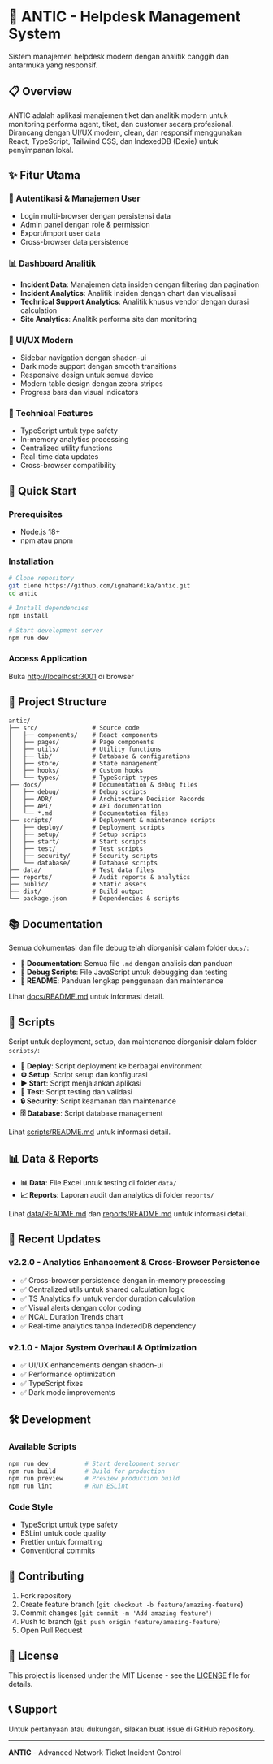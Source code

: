# 🚀 ANTIC - Helpdesk Management System

Sistem manajemen helpdesk modern dengan analitik canggih dan antarmuka yang responsif.

## 📋 Overview

ANTIC adalah aplikasi manajemen tiket dan analitik modern untuk monitoring performa agent, tiket, dan customer secara profesional. Dirancang dengan UI/UX modern, clean, dan responsif menggunakan React, TypeScript, Tailwind CSS, dan IndexedDB (Dexie) untuk penyimpanan lokal.

## ✨ Fitur Utama

### 🔐 Autentikasi & Manajemen User
- Login multi-browser dengan persistensi data
- Admin panel dengan role & permission
- Export/import user data
- Cross-browser data persistence

### 📊 Dashboard Analitik
- **Incident Data**: Manajemen data insiden dengan filtering dan pagination
- **Incident Analytics**: Analitik insiden dengan chart dan visualisasi
- **Technical Support Analytics**: Analitik khusus vendor dengan durasi calculation
- **Site Analytics**: Analitik performa site dan monitoring

### 🎨 UI/UX Modern
- Sidebar navigation dengan shadcn-ui
- Dark mode support dengan smooth transitions
- Responsive design untuk semua device
- Modern table design dengan zebra stripes
- Progress bars dan visual indicators

### 🔧 Technical Features
- TypeScript untuk type safety
- In-memory analytics processing
- Centralized utility functions
- Real-time data updates
- Cross-browser compatibility

## 🚀 Quick Start

### Prerequisites
- Node.js 18+ 
- npm atau pnpm

### Installation
```bash
# Clone repository
git clone https://github.com/igmahardika/antic.git
cd antic

# Install dependencies
npm install

# Start development server
npm run dev
```

### Access Application
Buka [http://localhost:3001](http://localhost:3001) di browser

## 📁 Project Structure

```
antic/
├── src/               # Source code
│   ├── components/    # React components
│   ├── pages/         # Page components
│   ├── utils/         # Utility functions
│   ├── lib/           # Database & configurations
│   ├── store/         # State management
│   ├── hooks/         # Custom hooks
│   └── types/         # TypeScript types
├── docs/              # Documentation & debug files
│   ├── debug/         # Debug scripts
│   ├── ADR/           # Architecture Decision Records
│   ├── API/           # API documentation
│   └── *.md           # Documentation files
├── scripts/           # Deployment & maintenance scripts
│   ├── deploy/        # Deployment scripts
│   ├── setup/         # Setup scripts
│   ├── start/         # Start scripts
│   ├── test/          # Test scripts
│   ├── security/      # Security scripts
│   └── database/      # Database scripts
├── data/              # Test data files
├── reports/           # Audit reports & analytics
├── public/            # Static assets
├── dist/              # Build output
└── package.json       # Dependencies & scripts
```

## 📚 Documentation

Semua dokumentasi dan file debug telah diorganisir dalam folder `docs/`:

- **📄 Documentation**: Semua file `.md` dengan analisis dan panduan
- **🐛 Debug Scripts**: File JavaScript untuk debugging dan testing
- **📖 README**: Panduan lengkap penggunaan dan maintenance

Lihat [docs/README.md](docs/README.md) untuk informasi detail.

## 🔧 Scripts

Script untuk deployment, setup, dan maintenance diorganisir dalam folder `scripts/`:

- **🚀 Deploy**: Script deployment ke berbagai environment
- **⚙️ Setup**: Script setup dan konfigurasi
- **▶️ Start**: Script menjalankan aplikasi
- **🧪 Test**: Script testing dan validasi
- **🔒 Security**: Script keamanan dan maintenance
- **🗄️ Database**: Script database management

Lihat [scripts/README.md](scripts/README.md) untuk informasi detail.

## 📊 Data & Reports

- **📊 Data**: File Excel untuk testing di folder `data/`
- **📈 Reports**: Laporan audit dan analytics di folder `reports/`

Lihat [data/README.md](data/README.md) dan [reports/README.md](reports/README.md) untuk informasi detail.

## 🔄 Recent Updates

### v2.2.0 - Analytics Enhancement & Cross-Browser Persistence
- ✅ Cross-browser persistence dengan in-memory processing
- ✅ Centralized utils untuk shared calculation logic
- ✅ TS Analytics fix untuk vendor duration calculation
- ✅ Visual alerts dengan color coding
- ✅ NCAL Duration Trends chart
- ✅ Real-time analytics tanpa IndexedDB dependency

### v2.1.0 - Major System Overhaul & Optimization
- ✅ UI/UX enhancements dengan shadcn-ui
- ✅ Performance optimization
- ✅ TypeScript fixes
- ✅ Dark mode improvements

## 🛠️ Development

### Available Scripts
```bash
npm run dev          # Start development server
npm run build        # Build for production
npm run preview      # Preview production build
npm run lint         # Run ESLint
```

### Code Style
- TypeScript untuk type safety
- ESLint untuk code quality
- Prettier untuk formatting
- Conventional commits

## 🤝 Contributing

1. Fork repository
2. Create feature branch (`git checkout -b feature/amazing-feature`)
3. Commit changes (`git commit -m 'Add amazing feature'`)
4. Push to branch (`git push origin feature/amazing-feature`)
5. Open Pull Request

## 📄 License

This project is licensed under the MIT License - see the [LICENSE](LICENSE) file for details.

## 📞 Support

Untuk pertanyaan atau dukungan, silakan buat issue di GitHub repository.

---

**ANTIC** - Advanced Network Ticket Incident Control
